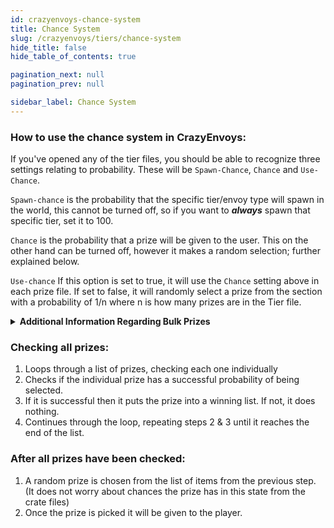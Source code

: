 ```yaml
---
id: crazyenvoys-chance-system
title: Chance System
slug: /crazyenvoys/tiers/chance-system
hide_title: false
hide_table_of_contents: true

pagination_next: null
pagination_prev: null

sidebar_label: Chance System
---
```

### How to use the chance system in CrazyEnvoys:
If you've opened any of the tier files, you should be able to recognize three settings relating to probability. These will be `Spawn-Chance`, `Chance` and `Use-Chance`.

`Spawn-chance` is the probability that the specific tier/envoy type will spawn in the world, this cannot be turned off, so if you want to **_always_** spawn that specific tier, set it to 100. 

`Chance` is the probability that a prize will be given to the user. This on the other hand can be turned off, however it makes a random selection; further explained below. 

`Use-chance` If this option is set to true, it will use the `Chance` setting above in each prize file. If set to false, it will randomly select a prize from the section with a probability of 1/n where n is how many prizes are in the Tier file.

<details>
<summary><b>Additional Information Regarding Bulk Prizes</b></summary>

If you have multiple prizes, and do not have the setting `Bulk-Prizes.Toggle` set to `false` and a prize has 100% probability, there is no other chance for another prize to be selected. Set to `true` for this to allow for a guaranteed selection of at least one prize and the chance for however many more. 

If you want to give a specific prize every time AND an additional chance/random prize set `Chance` to 100 and configure your file to reflect the following
```yml
Bulk-Prizes:
   Toggle: true
   Random: true
   MaxBulk: 2
```
</details>

### Checking all prizes:
1. Loops through a list of prizes, checking each one individually
2. Checks if the individual prize has a successful probability of being selected.
3. If it is successful then it puts the prize into a winning list. If not, it does nothing.
4. Continues through the loop, repeating steps 2 & 3 until it reaches the end of the list.

### After all prizes have been checked:
1. A random prize is chosen from the list of items from the previous step. (It does not worry about chances the prize has in this state from the crate files)
2. Once the prize is picked it will be given to the player.